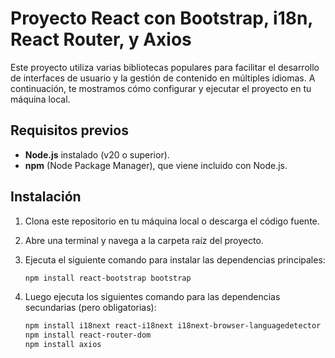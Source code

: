 # Proyecto React con Bootstrap, i18n, React Router, y Axios

Este proyecto utiliza varias bibliotecas populares para facilitar el desarrollo de interfaces de usuario y la gestión de contenido en múltiples idiomas. A continuación, te mostramos cómo configurar y ejecutar el proyecto en tu máquina local.

## Requisitos previos

- **Node.js** instalado (v20 o superior).
- **npm** (Node Package Manager), que viene incluido con Node.js.

## Instalación

1. Clona este repositorio en tu máquina local o descarga el código fuente.

2. Abre una terminal y navega a la carpeta raíz del proyecto.

3. Ejecuta el siguiente comando para instalar las dependencias principales:

   ```bash
   npm install react-bootstrap bootstrap 
   
4. Luego ejecuta los siguientes comando para las dependencias secundarias (pero obligatorias):

   ```bash
   npm install i18next react-i18next i18next-browser-languagedetector
   npm install react-router-dom
   npm install axios

